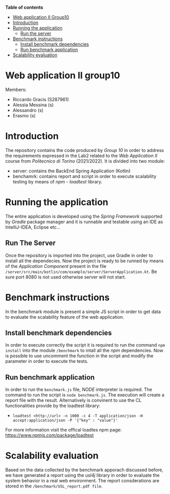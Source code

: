 **Table of contents**
- [Web application II Group10](#web-application-ii-group10)
- [Introduction](#introduction)
- [Running the application](#running-the-application)
  - [Run the server](#run-the-server)
- [Benchmark instructions](#benchmark-instructions)
  - [Install benchmark dependencies](#install-benchmark-dependencies)
  - [Run benchmark application](#run-benchmark-application)
- [Scalability evaluation](#scalability-evaluation)
  
# Web application II group10
Members:
 - Riccardo Gracis (S287961)
 - Alessia Messina (s)
 - Alessandro  (s)
 - Erasmo (s)

# Introduction
The repository contains the code produced by *Group 10* in order to address the requirements expressed in the Lab2 related to the *Web Application II* course from *Politecnico di Torino* (2021/2022).
It is divided into two module:
  - server: contains the BackEnd Spring Application (Kotlin)
  - benchamrk: contains report and script in order to execute scalability testing by means of *npm - loadtest* library. 

# Running the application
The entire application is developed using the *Spring Framework* supported by *Gradle* package manager and it is runnable and testable using an IDE as IntelliJ-IDEA, Eclipse etc...
## Run The Server
Once the repository is imported into the project, use Gradle in order to install all the dependecies. Now the project is ready to be runned by means of the *Application Component* present in the file ```/server/src/main/kotlin/com/example/server/ServerApplication.kt```. Be sure port 8080 is not used otherwise server will not start.

# Benchmark instructions
In the benchmark module is present a simple JS script in order to get data to evaluate the scalability feature of the web application.

## Install benchmark dependencies
In order to execute correctly the script it is required to run the command ```npm install``` into the module ```/benchmark``` to intall all the *npm* dependencies. Now is possible to use uncomment the function in the script and modify the parameter in order to execute the tests.

## Run benchmark application
In order to run the ```benchmark.js``` file, *NODE* interpreter is required. The command to run the script is ```node benchmark.js```.
The execution will create a report file with the result. 
Alternatively is convinent to use the CL functionalities provide by the loadtest library:
  - ```loadtest <http://url> -n 1000 -c 4 -T application/json -H accept:application/json -P '{"key" : "value"}'```

For more information visit the offical loadtes npm page: https://www.npmjs.com/package/loadtest

# Scalability evaluation
Based on the data collected by the benchmark apporach discussed before, we have generated a report using the *usl4j* library in order to evaluate the system behavior in a real web environment. The report consderations are stored in the ```/benchmark/USL_report.pdf file```. 
 
